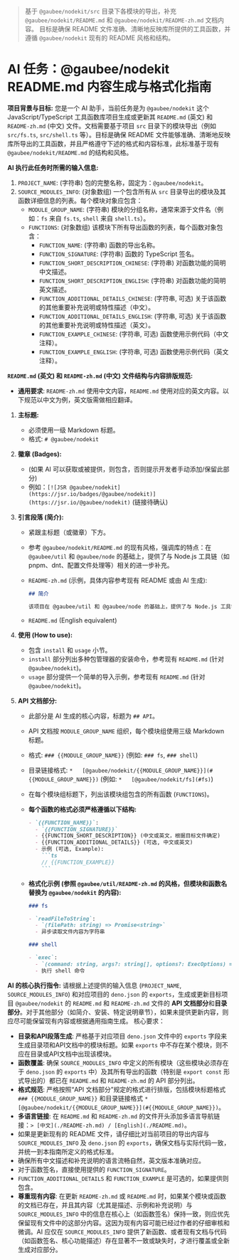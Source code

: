 > 基于 `@gaubee/nodekit/src` 目录下各模块的导出，补充 `@gaubee/nodekit/README.md` 和 `@gaubee/nodekit/README-zh.md` 文档内容。
> 目标是确保 README 文件准确、清晰地反映库所提供的工具函数，并遵循 `@gaubee/nodekit` 现有的 README 风格和结构。

# AI 任务：@gaubee/nodekit README.md 内容生成与格式化指南

**项目背景与目标:**
您是一个 AI 助手，当前任务是为 `@gaubee/nodekit` 这个 JavaScript/TypeScript 工具函数库项目生成或更新其 `README.md` (英文) 和 `README-zh.md` (中文) 文件。文档需要基于项目 `src` 目录下的模块导出（例如 `src/fs.ts`, `src/shell.ts` 等）。目标是确保 README 文件能够准确、清晰地反映库所导出的工具函数，并且严格遵守下述的格式和内容标准，此标准基于现有 `@gaubee/nodekit/README.md` 的结构和风格。

**AI 执行此任务时所需的输入信息:**

1.  `PROJECT_NAME`: (字符串) 包的完整名称，固定为：`@gaubee/nodekit`。
2.  `SOURCE_MODULES_INFO`: (对象数组) 一个包含所有从 `src` 目录导出的模块及其函数详细信息的列表。每个模块对象应包含：
    - `MODULE_GROUP_NAME`: (字符串) 模块的分组名称，通常来源于文件名（例如：`fs` 来自 `fs.ts`, `shell` 来自 `shell.ts`）。
    - `FUNCTIONS`: (对象数组) 该模块下所有导出函数的列表，每个函数对象包含：
      - `FUNCTION_NAME`: (字符串) 函数的导出名称。
      - `FUNCTION_SIGNATURE`: (字符串) 函数的 TypeScript 签名。
      - `FUNCTION_SHORT_DESCRIPTION_CHINESE`: (字符串) 对函数功能的简明中文描述。
      - `FUNCTION_SHORT_DESCRIPTION_ENGLISH`: (字符串) 对函数功能的简明英文描述。
      - `FUNCTION_ADDITIONAL_DETAILS_CHINESE`: (字符串, 可选) 关于该函数的其他重要补充说明或特性描述（中文）。
      - `FUNCTION_ADDITIONAL_DETAILS_ENGLISH`: (字符串, 可选) 关于该函数的其他重要补充说明或特性描述（英文）。
      - `FUNCTION_EXAMPLE_CHINESE`: (字符串, 可选) 函数使用示例代码（中文注释）。
      - `FUNCTION_EXAMPLE_ENGLISH`: (字符串, 可选) 函数使用示例代码（英文注释）。

**`README.md` (英文) 和 `README-zh.md` (中文) 文件结构与内容排版规范:**

- **通用要求**: `README-zh.md` 使用中文内容，`README.md` 使用对应的英文内容。以下规范以中文为例，英文版需做相应翻译。

1.  **主标题:**

    - 必须使用一级 Markdown 标题。
    - 格式: `# @gaubee/nodekit`

2.  **徽章 (Badges):**

    - (如果 AI 可以获取或被提供，则包含，否则提示开发者手动添加/保留此部分)
    - 例如：`[![JSR @gaubee/nodekit](https://jsr.io/badges/@gaubee/nodekit)](https://jsr.io/@gaubee/nodekit)` (链接待确认)

3.  **引言段落 (简介):**

    - 紧跟主标题（或徽章）下方。
    - 参考 `@gaubee/nodekit/README.md` 的现有风格，强调库的特点：在 `@gaubee/util` 和 `@gaubee/node` 的基础上，提供了与 Node.js 工具链（如 pnpm、dnt、配置文件处理等）相关的进一步补充。
    - `README-zh.md` (示例，具体内容参考现有 README 或由 AI 生成):

      ```md
      ## 简介

      该项目在 @gaubee/util 和 @gaubee/node 的基础上，提供了与 Node.js 工具链相关的进一步补充，例如 pnpm 操作、dnt 构建辅助、配置文件读写等功能。
      ```

    - `README.md` (English equivalent)

4.  **使用 (How to use):**

    - 包含 `install` 和 `usage` 小节。
    - `install` 部分列出多种包管理器的安装命令，参考现有 `README.md` (针对 `@gaubee/nodekit`)。
    - `usage` 部分提供一个简单的导入示例，参考现有 `README.md` (针对 `@gaubee/nodekit`)。

5.  **API 文档部分:**

    - 此部分是 AI 生成的核心内容，标题为 `## API`。
    - API 文档按 `MODULE_GROUP_NAME` 组织，每个模块组使用三级 Markdown 标题。
    - 格式: `### {{MODULE_GROUP_NAME}}` (例如: `### fs`, `### shell`)
    - 目录链接格式: `*   [@gaubee/nodekit/{{MODULE_GROUP_NAME}}](#{{MODULE_GROUP_NAME}})` (例如: `*   [@gaubee/nodekit/fs](#fs)`)
    - 在每个模块组标题下，列出该模块组包含的所有函数 (`FUNCTIONS`)。
    - **每个函数的格式必须严格遵循以下结构:**
      ````md
      - `{{FUNCTION_NAME}}`:
        - `{{FUNCTION_SIGNATURE}}`
        - {{FUNCTION_SHORT_DESCRIPTION}} (中文或英文，根据目标文件确定)
        - {{FUNCTION_ADDITIONAL_DETAILS}} (可选, 中文或英文)
        - 示例 (可选, Example):
          ```ts
          // {{FUNCTION_EXAMPLE}}
          ```
      ````
    - **格式化示例 (参照 `@gaubee/util/README-zh.md` 的风格，但模块和函数名替换为 `@gaubee/nodekit` 的内容):**

      ```markdown
      ### fs

      - `readFileToString`:
        - `(filePath: string) => Promise<string>`
        - 异步读取文件内容为字符串

      ### shell

      - `exec`:
        - `(command: string, args?: string[], options?: ExecOptions) => Promise<ExecResult>`
        - 执行 shell 命令
      ```

**AI 的核心执行指令:**
请根据上述提供的输入信息 (`PROJECT_NAME`, `SOURCE_MODULES_INFO`) 和对应项目的 `deno.json` 的 `exports`，生成或更新目标项目 `@gaubee/nodekit` 的 `README.md` 和 `README-zh.md` 文件的 **API 文档部分**和**目录部分**。对于其他部分（如简介、安装、特定说明章节），如果未提供更新内容，则应尽可能保留现有内容或根据通用指南生成。
核心要求：

- **目录和API段落生成**: 严格基于对应项目 `deno.json` 文件中的 `exports` 字段来生成目录项和API文档中的模块标题。如果 `exports` 中不存在某个模块，则不应在目录或API文档中出现该模块。
- **函数覆盖**: 确保 `SOURCE_MODULES_INFO` 中定义的所有模块（这些模块必须存在于 `deno.json` 的 `exports` 中）及其所有导出的函数（特别是 `export const` 形式导出的）都已在 `README.md` 和 `README-zh.md` 的 API 部分列出。
- **格式规范**: 严格按照“API 文档部分”规定的格式进行排版，包括模块标题格式 `### {{MODULE_GROUP_NAME}}` 和目录链接格式 `*   [@gaubee/nodekit/{{MODULE_GROUP_NAME}}](#{{MODULE_GROUP_NAME}})`。
- **多语言链接**: 在 `README.md` 和 `README-zh.md` 的文件开头添加多语言导航链接：`> [中文](./README-zh.md) / [English](./README.md)`。
- 如果是更新现有的 README 文件，请仔细比对当前项目的导出内容与 `SOURCE_MODULES_INFO` 及 `deno.json` 的 `exports`，确保文档与实际代码一致，并统一到本指南所定义的格式标准。
- 确保所有中文描述和补充说明的语言流畅自然，英文版本准确对应。
- 对于函数签名，直接使用提供的 `FUNCTION_SIGNATURE`。
- `FUNCTION_ADDITIONAL_DETAILS` 和 `FUNCTION_EXAMPLE` 是可选的，如果提供则包含。
- **尊重现有内容**: 在更新 `README-zh.md` 或 `README.md` 时，如果某个模块或函数的文档已存在，并且其内容（尤其是描述、示例和补充说明）与 `SOURCE_MODULES_INFO` 中的信息在核心上（如函数签名）保持一致，则应优先保留现有文件中的这部分内容。这因为现有内容可能已经过作者的仔细审核和微调。AI 应仅在 `SOURCE_MODULES_INFO` 提供了新函数、或者现有文档与代码（如函数签名、核心功能描述）存在显著不一致或缺失时，才进行覆盖或全新生成对应部分。
